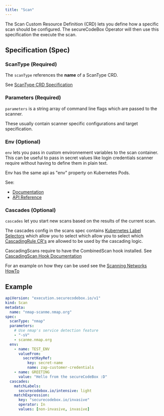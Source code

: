 ```yaml
---
title: "Scan"
---
```


The Scan Custom Resource Definition (CRD) lets you define how a specific scan should be configured.
The secureCodeBox Operator will then use this specification the execute the scan.

## Specification (Spec)

### ScanType (Required)

The `scanType` references the **name** of a ScanType CRD.

See [ScanType CRD Specification](https://docs.securecodebox.io/docs/crds/scan-type)

### Parameters (Required)

`parameters` is a string array of command line flags which are passed to the scanner.

These usually contain scanner specific configurations and target specification.

### Env (Optional)

`env` lets you pass in custom environnement variables to the scan container.
This can be useful to pass in secret values like login credentials scanner require without having to define them in plain text.

Env has the same api as "env" property on Kubernetes Pods. 

See:
- [Documentation](https://kubernetes.io/docs/tasks/inject-data-application/define-environment-variable-container/)
- [API Reference](https://kubernetes.io/docs/reference/generated/kubernetes-api/v1.18/#envvar-v1-core)

### Cascades (Optional)

`cascades` let you start new scans based on the results of the current scan.

The cascades config in the scans spec contains [Kubernetes Label Selectors](https://kubernetes.io/docs/reference/generated/kubernetes-api/v1.19/#labelselector-v1-meta) which allow you to select which allow you to select which [CascadingRule CR's](https://docs.securecodebox.io/docs/crds/cascading-rule) are allowed to be used by the cascading logic.

CascadingScans require to have the CombinedScan hook installed.
See [CascadingScan Hook Documentation](https://docs.securecodebox.io/docs/hooks/Cascading%20Scans)

For an example on how they can be used see the [Scanning Networks HowTo](https://docs.securecodebox.io/docs/how-tos/scanning-networks)

## Example

```yaml
apiVersion: "execution.securecodebox.io/v1"
kind: Scan
metadata:
  name: "nmap-scanme.nmap.org"
spec:
  scanType: "nmap"
  parameters:
    # Use nmap's service detection feature
    - "-sV"
    - scanme.nmap.org
  env:
    - name: TEST_ENV
      valueFrom:
        secretKeyRef:
          key: secret-name
          name: zap-customer-credentials
    - name: GREETING
      value: "Hello from the secureCodeBox :D"
  cascades:
    matchLabels:
      securecodebox.io/intensive: light
    matchExpression:
      key: "securecodebox.io/invasive"
      operator: In
      values: [non-invasive, invasive]
```
